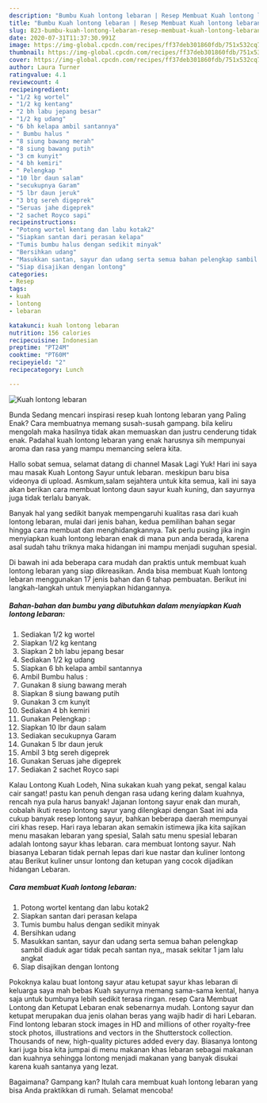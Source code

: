 ```yaml
---
description: "Bumbu Kuah lontong lebaran | Resep Membuat Kuah lontong lebaran Yang Sempurna"
title: "Bumbu Kuah lontong lebaran | Resep Membuat Kuah lontong lebaran Yang Sempurna"
slug: 823-bumbu-kuah-lontong-lebaran-resep-membuat-kuah-lontong-lebaran-yang-sempurna
date: 2020-07-31T11:37:30.991Z
image: https://img-global.cpcdn.com/recipes/ff37deb301860fdb/751x532cq70/kuah-lontong-lebaran-foto-resep-utama.jpg
thumbnail: https://img-global.cpcdn.com/recipes/ff37deb301860fdb/751x532cq70/kuah-lontong-lebaran-foto-resep-utama.jpg
cover: https://img-global.cpcdn.com/recipes/ff37deb301860fdb/751x532cq70/kuah-lontong-lebaran-foto-resep-utama.jpg
author: Laura Turner
ratingvalue: 4.1
reviewcount: 4
recipeingredient:
- "1/2 kg wortel"
- "1/2 kg kentang"
- "2 bh labu jepang besar"
- "1/2 kg udang"
- "6 bh kelapa ambil santannya"
- " Bumbu halus "
- "8 siung bawang merah"
- "8 siung bawang putih"
- "3 cm kunyit"
- "4 bh kemiri"
- " Pelengkap "
- "10 lbr daun salam"
- "secukupnya Garam"
- "5 lbr daun jeruk"
- "3 btg sereh digeprek"
- "Seruas jahe digeprek"
- "2 sachet Royco sapi"
recipeinstructions:
- "Potong wortel kentang dan labu kotak2"
- "Siapkan santan dari perasan kelapa"
- "Tumis bumbu halus dengan sedikit minyak"
- "Bersihkan udang"
- "Masukkan santan, sayur dan udang serta semua bahan pelengkap sambil diaduk agar tidak pecah santan nya,, masak sekitar 1 jam lalu angkat"
- "Siap disajikan dengan lontong"
categories:
- Resep
tags:
- kuah
- lontong
- lebaran

katakunci: kuah lontong lebaran 
nutrition: 156 calories
recipecuisine: Indonesian
preptime: "PT24M"
cooktime: "PT60M"
recipeyield: "2"
recipecategory: Lunch

---
```



![Kuah lontong lebaran](https://img-global.cpcdn.com/recipes/ff37deb301860fdb/751x532cq70/kuah-lontong-lebaran-foto-resep-utama.jpg)

Bunda Sedang mencari inspirasi resep kuah lontong lebaran yang Paling Enak? Cara membuatnya memang susah-susah gampang. bila keliru mengolah maka hasilnya tidak akan memuaskan dan justru cenderung tidak enak. Padahal kuah lontong lebaran yang enak harusnya sih mempunyai aroma dan rasa yang mampu memancing selera kita.

Hallo sobat semua, selamat datang di channel Masak Lagi Yuk! Hari ini saya mau masak Kuah Lontong Sayur untuk lebaran. meskipun baru bisa videonya di upload. Asmkum,salam sejahtera untuk kita semua, kali ini saya akan berikan cara membuat lontong daun sayur kuah kuning, dan sayurnya juga tidak terlalu banyak.

Banyak hal yang sedikit banyak mempengaruhi kualitas rasa dari kuah lontong lebaran, mulai dari jenis bahan, kedua pemilihan bahan segar hingga cara membuat dan menghidangkannya. Tak perlu pusing jika ingin menyiapkan kuah lontong lebaran enak di mana pun anda berada, karena asal sudah tahu triknya maka hidangan ini mampu menjadi suguhan spesial.


Di bawah ini ada beberapa cara mudah dan praktis untuk membuat kuah lontong lebaran yang siap dikreasikan. Anda bisa membuat Kuah lontong lebaran menggunakan 17 jenis bahan dan 6 tahap pembuatan. Berikut ini langkah-langkah untuk menyiapkan hidangannya.

<!--inarticleads1-->

##### Bahan-bahan dan bumbu yang dibutuhkan dalam menyiapkan Kuah lontong lebaran:

1. Sediakan 1/2 kg wortel
1. Siapkan 1/2 kg kentang
1. Siapkan 2 bh labu jepang besar
1. Sediakan 1/2 kg udang
1. Siapkan 6 bh kelapa ambil santannya
1. Ambil  Bumbu halus :
1. Gunakan 8 siung bawang merah
1. Siapkan 8 siung bawang putih
1. Gunakan 3 cm kunyit
1. Sediakan 4 bh kemiri
1. Gunakan  Pelengkap :
1. Siapkan 10 lbr daun salam
1. Sediakan secukupnya Garam
1. Gunakan 5 lbr daun jeruk
1. Ambil 3 btg sereh digeprek
1. Gunakan Seruas jahe digeprek
1. Sediakan 2 sachet Royco sapi


Kalau Lontong Kuah Lodeh, Nina sukakan kuah yang pekat, sengal kalau cair sangat! pastu kan penuh dengan rasa udang kering dalam kuahnya, rencah nya pula harus banyak! Jajanan lontong sayur enak dan murah, cobalah ikuti resep lontong sayur yang dilengkapi dengan Saat ini ada cukup banyak resep lontong sayur, bahkan beberapa daerah mempunyai ciri khas resep. Hari raya lebaran akan semakin istimewa jika kita sajikan menu masakan lebaran yang spesial, Salah satu menu spesial lebaran adalah lontong sayur khas lebaran. cara membuat lontong sayur. Nah biasanya Lebaran tidak pernah lepas dari kue nastar dan kuliner lontong atau Berikut kuliner unsur lontong dan ketupan yang cocok dijadikan hidangan Lebaran. 

<!--inarticleads2-->

##### Cara membuat Kuah lontong lebaran:

1. Potong wortel kentang dan labu kotak2
1. Siapkan santan dari perasan kelapa
1. Tumis bumbu halus dengan sedikit minyak
1. Bersihkan udang
1. Masukkan santan, sayur dan udang serta semua bahan pelengkap sambil diaduk agar tidak pecah santan nya,, masak sekitar 1 jam lalu angkat
1. Siap disajikan dengan lontong


Pokoknya kalau buat lontong sayur atau ketupat sayur khas lebaran di keluarga saya mah bebas Kuah sayurnya memang sama-sama kental, hanya saja untuk bumbunya lebih sedikit terasa ringan. resep Cara Membuat Lontong dan Ketupat Lebaran enak sebenarnya mudah. Lontong sayur dan ketupat merupakan dua jenis olahan beras yang wajib hadir di hari Lebaran. Find lontong lebaran stock images in HD and millions of other royalty-free stock photos, illustrations and vectors in the Shutterstock collection. Thousands of new, high-quality pictures added every day. Biasanya lontong kari juga bisa kita jumpai di menu makanan khas lebaran sebagai makanan dan kuahnya sehingga lontong menjadi makanan yang banyak disukai karena kuah santanya yang lezat. 

Bagaimana? Gampang kan? Itulah cara membuat kuah lontong lebaran yang bisa Anda praktikkan di rumah. Selamat mencoba!
